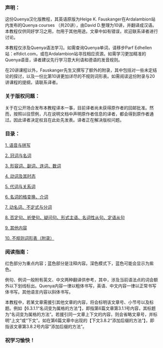 <h3>声明：</h3>
  这份Quenya汉化版教程，其英语原版为Helge K. Fauskanger在Ardalambion站内发布的Quenya courses （共20讲），由David D.整理为10讲，并翻译成汉语。本教程仅供同好学习之用，勿用于其他用途。文章中如有错误，欢迎联系译者进行讨论。
  
  本教程仅涉及Quenya语法学习。如需查询Quenya单词，请移步Parf Edhellen站：elfdict.com，或在Ardalambion站寻找相应资源。如需学习更加精准的Quenya语音，译者建议先行学习意大利语和德语的发音规则。
  
  在20讲课程以外，Fauskanger先生又撰写了额外的附录，其中包括对一些未定结论的探讨，以及一份比第10讲更加详尽的不规则词形表。如需阅读这份附录与20讲课程的提纲，请联系译者。  
  
<h3>关于版权问题：</h3>
  
  关于在公开场合发布本教程译本一事，目前译者尚未获得原作者的回邮批准。然而，按照以往惯例，凡在说明文档中声明原作者信息的译者，都会得到原作者通过。因此译者决定权且在此处先发表。译者正在解决版权问题。

<h3>目录：</h3>

  [1. 语音与拼写](https://david-dhc.github.io/Quenya-Textbooks-in-Mandarin/1.html)
  
  [2. 冠词与名词](https://david-dhc.github.io/Quenya-Textbooks-in-Mandarin/2.html)
  
  [3. 形容词、副词、连词、数词](https://david-dhc.github.io/Quenya-Textbooks-in-Mandarin/3.html)
  
  [4. 动词及其时态](https://david-dhc.github.io/Quenya-Textbooks-in-Mandarin/4.html)
  
  [5. 代词与关系词](https://david-dhc.github.io/Quenya-Textbooks-in-Mandarin/5.html)
  
  [6. 名词的格变换、介词](https://david-dhc.github.io/Quenya-Textbooks-in-Mandarin/6.html)
  
  [7. 动名词、不定式与分词](https://david-dhc.github.io/Quenya-Textbooks-in-Mandarin/7.html)
  
  [8. 否定句、祈使句、疑问句、形式主语、名词性从句、定语从句](https://david-dhc.github.io/Quenya-Textbooks-in-Mandarin/8.html)
  
  [9. 其他内容](https://david-dhc.github.io/Quenya-Textbooks-in-Mandarin/9.html)
  
  [10. 不规则词形表（附录）](https://david-dhc.github.io/Quenya-Textbooks-in-Mandarin/0.html)

<h3>阅读指南：</h3>
红色部分为重点内容；蓝色部分是注释内容。深色模式下，蓝色可能会显示为紫色。
  
例句、例词一般附有英文、中文两种翻译供参考，其中，涉及当前语法点的词会额外以下划线标出。Quenya内容一律以粗体书写，英语、中文内容一律以正常书写体书写。其他语言内容以斜体书写。
  
本教程中，若某文章需援引其他文章的内容，将会标明该文章号、小节号以及标题。例如【6.3.1.1“名词变为属格的方法”】，即指第6篇文章第3.1.1号内容，其标题为“名词变为属格的方法”。若援引同一文章上下文的内容，则会省略文章号，并标明“上文”或“下文”。如在第6篇文章中出现的【下文3.8.2“添加后缀的方法”】，即指该文章第3.8.2号内容“添加后缀的方法”。

<h3>祝学习愉快！</h3>
